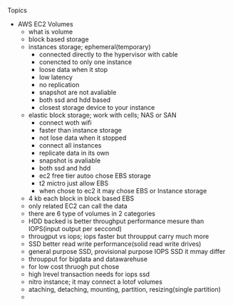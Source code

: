 Topics
  - AWS EC2 Volumes
    - what is volume
    - block based storage
    - instances storage; ephemeral(temporary)
      - connected directly to the hypervisor with cable
      - conencted to only one instance
      - loose data when it stop
      - low latency
      - no replication
      - snapshot are not avaliable
      - both ssd and hdd based
      - closest storage device to your instance 
    - elastic block storage; work with cells; NAS or SAN
      - connect woth wifi
      - faster than instance storage
      - not lose data when it stopped
      - connect all instances
      - replicate data in its own
      - snapshot is avaliable
      - both ssd and hdd
      - ec2 free tier autoo chose EBS storage
      - t2 mictro just allow EBS
      - when chose to ec2 it may chose EBS or Instance storage  
    - 4 kb each block in block based EBS
    - only related EC2 can call the data
    -  there are 6 type of volumes in 2 categories
    -  HDD backed is better throughput performance mesure than IOPS(input output per seccond)
    -  througput vs iops; iops faster but throupput carry much more
    -  SSD better read write performance(solid read write drives)
    -  general purpose SSD, provisional purpose IOPS SSD it mmay differ 
    -  throupput for bigdata and datawarehuse
    -  for low cost thruogh put chose
    -  high lrevel transaction needs for iops ssd
    -  nitro instance; it may connect a lotof volumes
    -  ataching, detaching, mounting, partition, resizing(single partition)
    -  
















